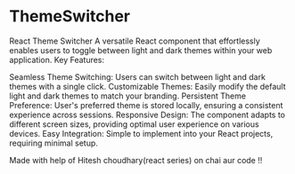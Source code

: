 # ThemeSwitcher
React Theme Switcher  A versatile React component that effortlessly enables users to toggle between light and dark themes within your web application.
Key Features:

Seamless Theme Switching: Users can switch between light and dark themes with a single click.
Customizable Themes: Easily modify the default light and dark themes to match your branding.
Persistent Theme Preference: User's preferred theme is stored locally, ensuring a consistent experience across sessions.
Responsive Design: The component adapts to different screen sizes, providing optimal user experience on various devices.
Easy Integration: Simple to implement into your React projects, requiring minimal setup.

Made with help of Hitesh choudhary(react series) on chai aur code !! 
